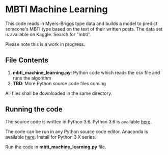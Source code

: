 # MBTI Machine Learning

This code reads in Myers-Briggs type data and builds a model to predict someone's MBTI type based on the text of their written posts.  The data set is available on Kaggle.  Search for "mbti".

Please note this is a work in progress.

## File Contents

1. **mbti_machine_learning.py**: Python code which reads the csv file and runs the algorithm
2. **TBD**: More Python source code files coming

All files shall be downloaded in the same directory.

## Running the code

The source code is written in Python 3.6. Python 3.6 is available [here](https://www.python.org/downloads/).

The code can be run in any Python source code editor. Anaconda is available [here](https://www.continuum.io/downloads). Install for Python 3.X series.

Run the code in **mbti_machine_learning.py** file.
